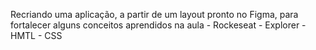 Recriando uma aplicação, a partir de um layout pronto no Figma, para fortalecer alguns conceitos aprendidos na aula - Rockeseat - Explorer - HMTL - CSS 
